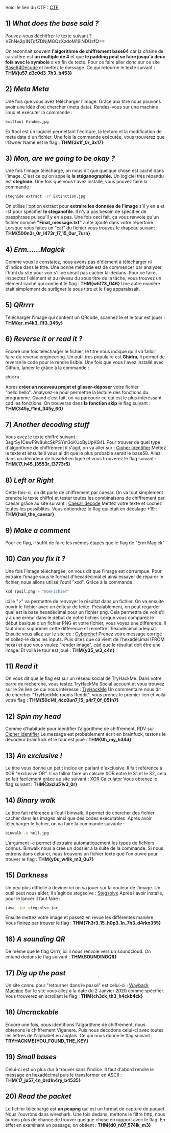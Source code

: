 Voici le lien du CTF :
[CTF](https://tryhackme.com/room/ctfcollectionvol1)

## 1) *What does the base said ?*
Pouvez-vous déchiffrer le texte suivant ?
VEhNe2p1NTdfZDNjMGQzXzdoM19iNDUzfQ==

On reconnait souvent **l'algorithme de chiffrement base64** car la chaine de caractère est **un multiple de 4** et que **le padding peut se faire jusqu'à deux fois avec le symbole =** en fin de texte. Pour ce faire aller donc sur ce site [Base64Decode](https://www.base64decode.org/) et mettez le message. 
Ce qui retourne le texte suivant :
**THM{ju57_d3c0d3_7h3_b453}**

## 2) *Meta Meta*
Une fois que vous avez télécharger l'image. Grâce aux titre nous pouvons avoir une idée d'où chercher (meta data).
Rendez-vous sur une machine linux et exécuter la commande :
```bash
exiftool Findme.jpg
```
Exiftool est un logiciel permettant l'écriture, la lecture et la modification de meta data d'un fichier.
Une fois la commande exécutée, vous trouverez que l'Owner Name est le flag :
**THM{3x1f_0r_3x17}**

## 3) *Mon, are we going to be okay ?*
Une fois l'image téléchargé, on nous dit que quelque chose est caché dans l'image. C'est ce qu'on appelle **la stéganographie.** Un logiciel très répandu est **steghide.** Une fois que vous l'avez installé, vous pouvez faire la commande :
```bash
steghide extract -sf Extinction.jpg
```
On utilise l'option extract pour **extraire les données de l'image** s'il y en a et -sf pour spécifier **le stéganofile.**
Il n'y a pas besoin de spécifier de passphrase puisqu'il y en a pas.
Une fois ceci fait, ça vous renvoie qu'un fichier nommé **"Final_message.txt"** a été ajouté dans votre répertoire.
Lorsque vous faites un "cat" du fichier vous trouvez le drapeau suivant :
**THM{500n3r_0r_l473r_17_15_0ur_7urn}**

## 4) *Erm......Magick*
Comme vous le constatez, nous avons pas d'élément à télécharger ni d'indice dans le titre. Une bonne méthode est de commencer par analyser l'html du site pour voir s'il ne serait pas cacher là-dedans.
Pour ce faire, inspectez l'élément et au niveau du sous titre de la tâche, vous trouvez un élément caché qui contient le flag :
**THM{wh173_fl46}**
Une autre manière était simplement de surligner le sous titre et le flag apparaissait.

## 5) *QRrrrr*
Télécharger l'image qui contient un QRcode, scannez le et le tour est jouer :
**THM{qr_m4k3_l1f3_345y}**

## 6) *Reverse it or read it ?*
Encore une fois télécharger le fichier, le titre nous indique qu'il va falloir faire du reverse engineering.
Un outil très populaire est **Ghidra**, il permet de reverse le code pour le rendre lisible.
Une fois que vous l'avez installé avec Github, lancer le grâce à la commande :
```bash
ghidra
```
Après **créer un nouveau projet et glisser-déposer** votre fichier "hello.hello". 
Analysez-le pour permettre la lecture des fonctions du programme. Quand c'est fait, on va parcourir ce qui est le plus intéréssant càd les fonctions. On trouveras dans **la fonction skip** le flag suivant :
**THM{345y_f1nd_345y_60}**

## 7) *Another decoding stuff*
Vous avez le texte chiffré suivant :
3agrSy1CewF9v8ukcSkPSYm3oKUoByUpKG4L
Pour trouver de quel type d'algorithme de chiffrement il s'agit, on va aller sur :
[Cipher Identifier](https://www.dcode.fr/cipher-identifier)
Mettez le texte et ensuite il vous ai dit que le plus probable serait le base58.
Allez dans un décodeur de base58 en ligne et vous trouverez le flag suivant :
**THM{17_h45_l3553r_l3773r5}**

## 8) *Left or Right*
Cette fois-ci, on dit parle de chiffrement par caesar.
On va tout simplement prendre le texte chiffré et tester toutes les combinaisons de chiffrement par caesar grâce au site suivant :
[Caesar decode](https://www.dcode.fr/caesar-cipher)
Mettez votre texte et cochez toutes les possiblités.
Vous obtiendrez le flag qui était en décalage +19 :
**THM{hail_the_caesar}**

## 9) *Make a comment*
Pour ce flag, il suffit de faire les mêmes étapes que le flag de "Erm Magick"

## 10) *Can you fix it ?*
Une fois l'image téléchargée, on vous dit que l'image est corrumpue. Pour extraire l'image sous le format d'hexadécimal et ainsi essayer de réparer le fichier, nous allons utilisé l'outil "xxd".
Grâce à la commande :
```bash
xxd spoil.png > "NomFichier"
```
ici le ">" va permettre de renvoyer le résultat dans un fichier. On va ensuite ouvrir le fichier avec un éditeur de texte.
Préalablement, on peut regarder quel est la base hexadécimal pour un fichier png. Cela permettra de voir s'il y a une erreur dans le début de notre fichier.
Lorque vous comparez le début basique d'un fichier PNG et votre fichier, vous voyez une différence. Il faut donc supprimer cette différence et remettre l'hexadécimal adéquat.
Ensuite vous allez sur le site de :
[Cyberchef](https://gchq.github.io/CyberChef/)
Prenez votre message corrigé et collez-le dans les inputs. Puis dites que ca vient de l'hexadécimal (FROM hexa) et que vous voulez "render image", càd que le résultat doit être une image.
Et voilà le tour est joué :
**THM{y35_w3_c4n}**

## 11) *Read it*
On vous dit que le flag est sur un réseau social de TryHackMe. Dans votre barre de recherche, vous testez TryHackMe Social account et vous trouvez sur le 2e lien ce qui nous intéresse :
[TryHackMe](https://www.reddit.com/r/tryhackme/comments/jy8p3p/about_ctf_collection_vol1/)
Un commentaire nous dit de chercher "TryHackMe rooms Reddit", vous prenez le premier lien et voilà votre flag :
**THM{50c14l_4cc0un7_15_p4r7_0f_051n7}**

## 12) *Spin my head*
Comme d'habitude pour identifier l'algorithme de chiffrement, RDV sur :
[Cipher Identifier](https://www.dcode.fr/cipher-identifier)
Le message est probablement écrit en brainfuck, testons le decodeur brainfuck et le tour est joué :
**THM{0h_my_h34d}**

## 13) *An exclusive !*
Le titre vous donne un petit indice en parlant d'exclusive. Il fait référence à XOR "exclusive OR".
Il va falloir faire un calcule XOR entre le S1 et le S2, cela se fait facilement grâce au site suivant :
[XOR Calculator](http://xor.pw/#)
Vous obtenez le flag suivant :
**THM{3xclu51v3_0r}**

## 14) *Binary walk*
Le titre fait référence à l'outil binwalk, il permet de chercher des fichier cacher dans les images ainsi que des codes exécutables. Après avoir télécharger le fichier, on va faire la commande suivante :
```bash
binwalk -e hell.jpg
```
L'argument -e permet d'extraire automatiquement les types de fichiers connus.
Binwalk nous a crée un dossier à la suite de la commande. Si nous entrons dans celui-ci, nous trouvons un fichier texte que l'on ouvre pour trouver le flag :
**THM{y0u_w4lk_m3_0u7}**

## 15) *Darkness*
Un peu plus difficile à deviner ici on va jouer sur la couleur de l'image. Un outil peut nous aider, il s'agit de stegsolve :
[Stegsolve](https://github.com/zardus/ctf-tools/blob/master/stegsolve/install)
Après l'avoir installé, pour le lancer il faut faire :
```bash
java -jar stegsolve.jar
```
Ensuite mettez votre image et passez en revue les différentes manière. Vous finirez par trouver le flag :
**THM{7h3r3_15_h0p3_1n_7h3_d4rkn355}**

## 16) *A sounding QR*
De même que le flag Qrrrr, ici il nous renvoie vers un soundcloud. On entend dedans le flag suivant :
**THM{SOUNDINGQR}**

## 17) *Dig up the past*
Un site connu pour "retourner dans le passé" est celui-ci :
[Wayback Machine](https://archive.org/web/)
Sur le site vous allez à la date du 2 Janvier 2020 comme spécifier. Vous trouverez en scrollant le flag :
**THM{ch3ck_th3_h4ckb4ck}**

## 18) *Uncrackable*
Encore une fois, nous identifions l'algorithme de chiffrement, nous obtenons le chiffrement Vigenere.
Puis nous decodons celui-ci avec toutes les lettres de l'alphabet en anglais. 
Ce qui nous donne le flag suivant :
**TRYHACKME{YOU_FOUND_THE_KEY}**

## 19) *Small bases*
Celui-ci est un plus dur à trouver sans l'indice. Il faut d'abord rendre le message en hexadécimal puis le transformer en ASCII :
**THM{17_ju57_4n_0rd1n4ry_b4535}**

## 20) *Read the packet*
Le fichier téléchargé est **un pcapng** qui est un format de capture de paquet. Nous l'ouvrons dans wireshark. Une fois dedans, mettons le filtre http, nous aurons plus de chance de trouver quelque chose en rapport avec le flag.
En effet en examinant un passage, on obtient :
**THM{d0_n07_574lk_m3}**
